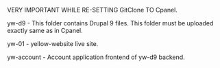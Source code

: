 VERY IMPORTANT WHILE RE-SETTING GitClone TO Cpanel.

yw-d9 - This folder contains Drupal 9 files. This folder must be uploaded exactly same as in Cpanel.

yw-01 - yellow-website live site.

yw-account - Account application frontend of yw-d9 backend.
